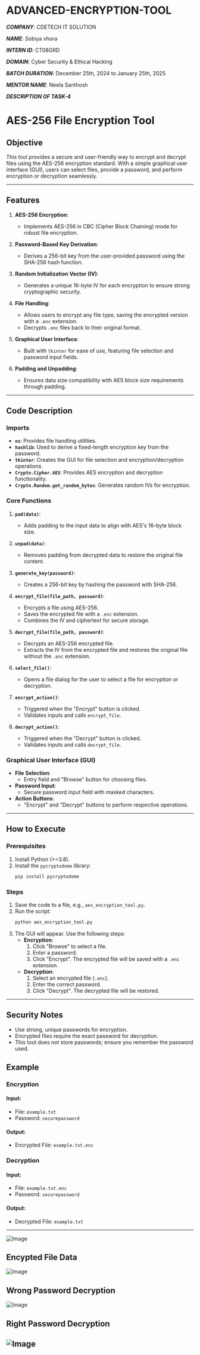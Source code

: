 # ADVANCED-ENCRYPTION-TOOL
***COMPANY***: CDETECH IT SOLUTION

***NAME***: Sobiya vhora

***INTERN ID***: CT08GRD

***DOMAIN***: Cyber Security & Ethical Hacking

***BATCH DURATION***: December 25th, 2024 to January 25th, 2025

***MENTOR NAME***: Neela Santhosh

***DESCRIPTION OF TASK-4***
# AES-256 File Encryption Tool

## Objective
This tool provides a secure and user-friendly way to encrypt and decrypt files using the AES-256 encryption standard. With a simple graphical user interface (GUI), users can select files, provide a password, and perform encryption or decryption seamlessly.

---

## Features

1. **AES-256 Encryption**:
   - Implements AES-256 in CBC (Cipher Block Chaining) mode for robust file encryption.

2. **Password-Based Key Derivation**:
   - Derives a 256-bit key from the user-provided password using the SHA-256 hash function.

3. **Random Initialization Vector (IV)**:
   - Generates a unique 16-byte IV for each encryption to ensure strong cryptographic security.

4. **File Handling**:
   - Allows users to encrypt any file type, saving the encrypted version with a `.enc` extension.
   - Decrypts `.enc` files back to their original format.

5. **Graphical User Interface**:
   - Built with `tkinter` for ease of use, featuring file selection and password input fields.

6. **Padding and Unpadding**:
   - Ensures data size compatibility with AES block size requirements through padding.

---

## Code Description

### Imports
- **`os`**: Provides file handling utilities.
- **`hashlib`**: Used to derive a fixed-length encryption key from the password.
- **`tkinter`**: Creates the GUI for file selection and encryption/decryption operations.
- **`Crypto.Cipher.AES`**: Provides AES encryption and decryption functionality.
- **`Crypto.Random.get_random_bytes`**: Generates random IVs for encryption.

### Core Functions

1. **`pad(data)`**:
   - Adds padding to the input data to align with AES's 16-byte block size.

2. **`unpad(data)`**:
   - Removes padding from decrypted data to restore the original file content.

3. **`generate_key(password)`**:
   - Creates a 256-bit key by hashing the password with SHA-256.

4. **`encrypt_file(file_path, password)`**:
   - Encrypts a file using AES-256.
   - Saves the encrypted file with a `.enc` extension.
   - Combines the IV and ciphertext for secure storage.

5. **`decrypt_file(file_path, password)`**:
   - Decrypts an AES-256 encrypted file.
   - Extracts the IV from the encrypted file and restores the original file without the `.enc` extension.

6. **`select_file()`**:
   - Opens a file dialog for the user to select a file for encryption or decryption.

7. **`encrypt_action()`**:
   - Triggered when the "Encrypt" button is clicked.
   - Validates inputs and calls `encrypt_file`.

8. **`decrypt_action()`**:
   - Triggered when the "Decrypt" button is clicked.
   - Validates inputs and calls `decrypt_file`.

### Graphical User Interface (GUI)
- **File Selection**:
  - Entry field and "Browse" button for choosing files.
- **Password Input**:
  - Secure password input field with masked characters.
- **Action Buttons**:
  - "Encrypt" and "Decrypt" buttons to perform respective operations.

---

## How to Execute

### Prerequisites
1. Install Python (>=3.8).
2. Install the `pycryptodome` library:
   ```bash
   pip install pycryptodome
   ```

### Steps
1. Save the code to a file, e.g., `aes_encryption_tool.py`.
2. Run the script:
   ```bash
   python aes_encryption_tool.py
   ```
3. The GUI will appear. Use the following steps:
   - **Encryption**:
     1. Click "Browse" to select a file.
     2. Enter a password.
     3. Click "Encrypt". The encrypted file will be saved with a `.enc` extension.
   - **Decryption**:
     1. Select an encrypted file (`.enc`).
     2. Enter the correct password.
     3. Click "Decrypt". The decrypted file will be restored.

---

## Security Notes
- Use strong, unique passwords for encryption.
- Encrypted files require the exact password for decryption.
- This tool does not store passwords; ensure you remember the password used.

## Example

### Encryption
#### Input:
- File: `example.txt`
- Password: `securepassword`

#### Output:
- Encrypted File: `example.txt.enc`

### Decryption
#### Input:
- File: `example.txt.enc`
- Password: `securepassword`

#### Output:
- Decrypted File: `example.txt`

---
![Image](https://github.com/user-attachments/assets/bd4fcc09-dfc5-4288-9d78-c0bd22db59d0)

## Encypted File Data
![Image](https://github.com/user-attachments/assets/6d78215e-d283-461d-a232-49de5da0cffa)

## Wrong Password Decryption
![Image](https://github.com/user-attachments/assets/63b9a520-5040-465c-8e42-be30866b1fd0)

## Right Password Decryption
![Image](https://github.com/user-attachments/assets/2ac0581a-8305-4ae8-86d4-06ddbcbe4449)
---

